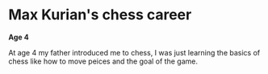 #  Max Kurian's chess career

**Age 4**

At age 4 my father introduced me to chess, I was just learning the basics of chess like how to move peices and the goal of the game.
